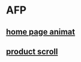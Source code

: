 # AFP

## [home page animat](https://rawgit.com/cromozooom/afp/master/dev%20afp/v02/index.html)
## [product scroll](https://rawgit.com/cromozooom/afp/master/dev%20afp/v01/prod.html)
